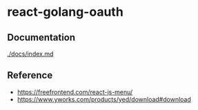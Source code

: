 # react-golang-oauth


## Documentation

[./docs/index.md](./docs/index.md)

## Reference

* https://freefrontend.com/react-js-menu/
* https://www.yworks.com/products/yed/download#download